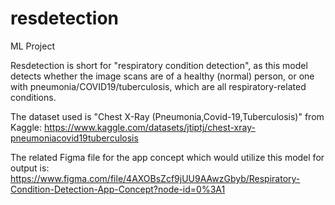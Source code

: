 # resdetection
ML Project

Resdetection is short for "respiratory condition detection", as this model detects whether the image scans are of a healthy (normal) person, or one with pneumonia/COVID19/tuberculosis, which are all respiratory-related conditions.

The dataset used is "Chest X-Ray (Pneumonia,Covid-19,Tuberculosis)" from Kaggle: https://www.kaggle.com/datasets/jtiptj/chest-xray-pneumoniacovid19tuberculosis

The related Figma file for the app concept which would utilize this model for output is: https://www.figma.com/file/4AXOBsZcf9jUU9AAwzGbyb/Respiratory-Condition-Detection-App-Concept?node-id=0%3A1
